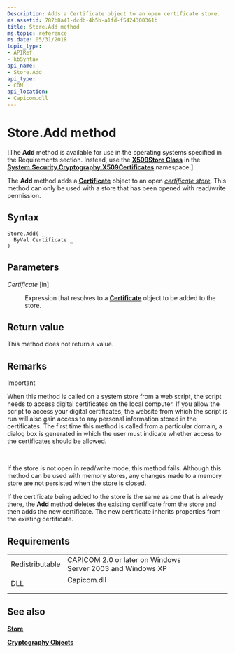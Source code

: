 ```yaml
---
Description: Adds a Certificate object to an open certificate store.
ms.assetid: 787b8a41-dcdb-4b5b-a1fd-f5424300361b
title: Store.Add method
ms.topic: reference
ms.date: 05/31/2018
topic_type:
- APIRef
- kbSyntax
api_name:
- Store.Add
api_type:
- COM
api_location:
- Capicom.dll
---
```


# Store.Add method

\[The **Add** method is available for use in the operating systems specified in the Requirements section. Instead, use the [**X509Store Class**](/previous-versions/windows/embedded/hh424027(v=msdn.10)) in the [**System.Security.Cryptography.X509Certificates**](/dotnet/api/system.security.cryptography.x509certificates.publickey.-ctor?view=netcore-3.1) namespace.\]

The **Add** method adds a [**Certificate**](certificate.md) object to an open [*certificate store*](../secgloss/c-gly.md). This method can only be used with a store that has been opened with read/write permission.

## Syntax


```VB
Store.Add( _
  ByVal Certificate _
)
```



## Parameters

<dl> <dt>

*Certificate* \[in\]
</dt> <dd>

Expression that resolves to a [**Certificate**](certificate.md) object to be added to the store.

</dd> </dl>

## Return value

This method does not return a value.

## Remarks

> [!IMPORTANT]
> When this method is called on a system store from a web script, the script needs to access digital certificates on the local computer. If you allow the script to access your digital certificates, the website from which the script is run will also gain access to any personal information stored in the certificates. The first time this method is called from a particular domain, a dialog box is generated in which the user must indicate whether access to the certificates should be allowed.

 

If the store is not open in read/write mode, this method fails. Although this method can be used with memory stores, any changes made to a memory store are not persisted when the store is closed.

If the certificate being added to the store is the same as one that is already there, the **Add** method deletes the existing certificate from the store and then adds the new certificate. The new certificate inherits properties from the existing certificate.

## Requirements



|                            |                                                                                        |
|----------------------------|----------------------------------------------------------------------------------------|
| Redistributable<br/> | CAPICOM 2.0 or later on Windows Server 2003 and Windows XP<br/>                  |
| DLL<br/>             | <dl> <dt>Capicom.dll</dt> </dl> |



## See also

<dl> <dt>

[**Store**](store.md)
</dt> <dt>

[**Cryptography Objects**](cryptography-objects.md)
</dt> </dl>

 

 